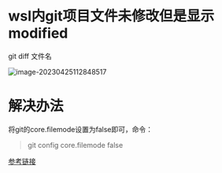 # wsl内git项目文件未修改但是显示modified

git diff 文件名

![image-20230425112848517](C:\Users\D1M\AppData\Roaming\Typora\typora-user-images\image-20230425112848517.png)





# 解决办法

将git的core.filemode设置为false即可，命令：

> git config core.filemode false



[参考链接](https://blog.csdn.net/qq285744011/article/details/111225180)
